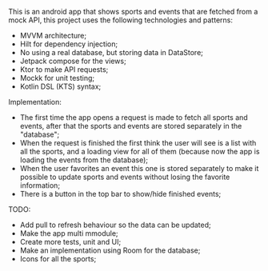 This is an android app that shows sports and events that are fetched from a mock API, this project uses the following technologies and patterns:


  - MVVM architecture;
  - Hilt for dependency injection;
  - No using a real database, but storing data in DataStore;
  - Jetpack compose for the views;
  - Ktor to make API requests;
  - Mockk for unit testing;
  - Kotlin DSL (KTS) syntax;

Implementation: 
  - The first time the app opens a request is made to fetch all sports and events, after that the sports and events are stored separately in the "database";
  - When the request is finished the first think the user will see is a list with all the sports, and a loading view for all of them (because now the app is loading the events from the database);
  - When the user favorites an event this one is stored separately to make it possible to update sports and events without losing the favorite information;
  - There is a button in the top bar to show/hide finished events;

TODO:
  - Add pull to refresh behaviour so the data can be updated;
  - Make the app multi mmodule;
  - Create more tests, unit and UI;
  - Make an implementation using Room for the database;
  - Icons for all the sports;
